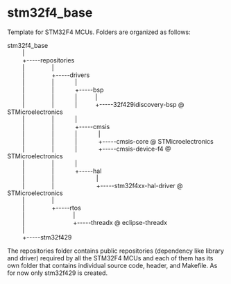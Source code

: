 # stm32f4_base
Template for STM32F4 MCUs. Folders are organized as follows:

stm32f4_base<br />
&ensp;&ensp;&ensp;&ensp;&ensp;|<br />
&ensp;&ensp;&ensp;&ensp;&ensp;+-----repositories<br />
&ensp;&ensp;&ensp;&ensp;&ensp;|&ensp;&ensp;&ensp;&ensp;&ensp;&ensp;&ensp;&ensp;&ensp;|<br />
&ensp;&ensp;&ensp;&ensp;&ensp;|&ensp;&ensp;&ensp;&ensp;&ensp;&ensp;&ensp;&ensp;&ensp;+-----drivers<br />
&ensp;&ensp;&ensp;&ensp;&ensp;|&ensp;&ensp;&ensp;&ensp;&ensp;&ensp;&ensp;&ensp;&ensp;|&ensp;&ensp;&ensp;&ensp;&ensp;&ensp;&ensp;|<br />
&ensp;&ensp;&ensp;&ensp;&ensp;|&ensp;&ensp;&ensp;&ensp;&ensp;&ensp;&ensp;&ensp;&ensp;|&ensp;&ensp;&ensp;&ensp;&ensp;&ensp;&ensp;+-----bsp<br />
&ensp;&ensp;&ensp;&ensp;&ensp;|&ensp;&ensp;&ensp;&ensp;&ensp;&ensp;&ensp;&ensp;&ensp;|&ensp;&ensp;&ensp;&ensp;&ensp;&ensp;&ensp;|&ensp;&ensp;&ensp;&ensp;&ensp;&ensp;|&ensp;&ensp;&ensp;&ensp;&ensp;&ensp;&ensp;<br />
&ensp;&ensp;&ensp;&ensp;&ensp;|&ensp;&ensp;&ensp;&ensp;&ensp;&ensp;&ensp;&ensp;&ensp;|&ensp;&ensp;&ensp;&ensp;&ensp;&ensp;&ensp;|&ensp;&ensp;&ensp;&ensp;&ensp;&ensp;+-----32f429idiscovery-bsp @ STMicroelectronics<br />
&ensp;&ensp;&ensp;&ensp;&ensp;|&ensp;&ensp;&ensp;&ensp;&ensp;&ensp;&ensp;&ensp;&ensp;|&ensp;&ensp;&ensp;&ensp;&ensp;&ensp;&ensp;|<br />
&ensp;&ensp;&ensp;&ensp;&ensp;|&ensp;&ensp;&ensp;&ensp;&ensp;&ensp;&ensp;&ensp;&ensp;|&ensp;&ensp;&ensp;&ensp;&ensp;&ensp;&ensp;+-----cmsis<br />
&ensp;&ensp;&ensp;&ensp;&ensp;|&ensp;&ensp;&ensp;&ensp;&ensp;&ensp;&ensp;&ensp;&ensp;|&ensp;&ensp;&ensp;&ensp;&ensp;&ensp;&ensp;|&ensp;&ensp;&ensp;&ensp;&ensp;&ensp;&ensp;|<br />
&ensp;&ensp;&ensp;&ensp;&ensp;|&ensp;&ensp;&ensp;&ensp;&ensp;&ensp;&ensp;&ensp;&ensp;|&ensp;&ensp;&ensp;&ensp;&ensp;&ensp;&ensp;|&ensp;&ensp;&ensp;&ensp;&ensp;&ensp;&ensp;+-----cmsis-core @ STMicroelectronics<br />
&ensp;&ensp;&ensp;&ensp;&ensp;|&ensp;&ensp;&ensp;&ensp;&ensp;&ensp;&ensp;&ensp;&ensp;|&ensp;&ensp;&ensp;&ensp;&ensp;&ensp;&ensp;|&ensp;&ensp;&ensp;&ensp;&ensp;&ensp;&ensp;+-----cmsis-device-f4 @ STMicroelectronics<br />
&ensp;&ensp;&ensp;&ensp;&ensp;|&ensp;&ensp;&ensp;&ensp;&ensp;&ensp;&ensp;&ensp;&ensp;|&ensp;&ensp;&ensp;&ensp;&ensp;&ensp;&ensp;|<br />
&ensp;&ensp;&ensp;&ensp;&ensp;|&ensp;&ensp;&ensp;&ensp;&ensp;&ensp;&ensp;&ensp;&ensp;|&ensp;&ensp;&ensp;&ensp;&ensp;&ensp;&ensp;+-----hal<br />
&ensp;&ensp;&ensp;&ensp;&ensp;|&ensp;&ensp;&ensp;&ensp;&ensp;&ensp;&ensp;&ensp;&ensp;|&ensp;&ensp;&ensp;&ensp;&ensp;&ensp;&ensp;&ensp;&ensp;&ensp;&ensp;&ensp;&ensp;&ensp;|<br />
&ensp;&ensp;&ensp;&ensp;&ensp;|&ensp;&ensp;&ensp;&ensp;&ensp;&ensp;&ensp;&ensp;&ensp;|&ensp;&ensp;&ensp;&ensp;&ensp;&ensp;&ensp;&ensp;&ensp;&ensp;&ensp;&ensp;&ensp;&ensp;+-----stm32f4xx-hal-driver @ STMicroelectronics<br />
&ensp;&ensp;&ensp;&ensp;&ensp;|&ensp;&ensp;&ensp;&ensp;&ensp;&ensp;&ensp;&ensp;&ensp;|<br />
&ensp;&ensp;&ensp;&ensp;&ensp;|&ensp;&ensp;&ensp;&ensp;&ensp;&ensp;&ensp;&ensp;&ensp;+-----rtos<br />
&ensp;&ensp;&ensp;&ensp;&ensp;|&ensp;&ensp;&ensp;&ensp;&ensp;&ensp;&ensp;&ensp;&ensp;&ensp;&ensp;&ensp;&ensp;&ensp;&ensp;&ensp;|<br />
&ensp;&ensp;&ensp;&ensp;&ensp;|&ensp;&ensp;&ensp;&ensp;&ensp;&ensp;&ensp;&ensp;&ensp;&ensp;&ensp;&ensp;&ensp;&ensp;&ensp;&ensp;+-----threadx @ eclipse-threadx<br />
&ensp;&ensp;&ensp;&ensp;&ensp;|<br />
&ensp;&ensp;&ensp;&ensp;&ensp;+-----stm32f429<br />  


The repositories folder contains public repositories (dependency like library and driver) required by all the STM32F4 MCUs and each of them has its own folder that contains individual source code, header, and Makefile. As for now only stm32f429 is created.